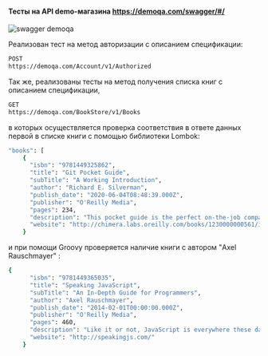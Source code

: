 #### Тесты на API demo-магазина https://demoqa.com/swagger/#/
![swagger demoqa](https://user-images.githubusercontent.com/118796374/233045535-24212bff-94c6-441d-8840-d0aca56b5802.png)

Реализован тест на метод авторизации с описанием спецификации:
```bash
POST
https://demoqa.com/Account/v1/Authorized
```
Так же, реализованы тесты на метод получения списка книг с описанием спецификации,

```bash
GET
https://demoqa.com/BookStore/v1/Books
```
в которых осуществляется проверка соответствия в ответе данных первой в списке книги с помощью библиотеки Lombok: 
```bash
"books": [
    {
      "isbn": "9781449325862",
      "title": "Git Pocket Guide",
      "subTitle": "A Working Introduction",
      "author": "Richard E. Silverman",
      "publish_date": "2020-06-04T08:48:39.000Z",
      "publisher": "O'Reilly Media",
      "pages": 234,
      "description": "This pocket guide is the perfect on-the-job companion to Git, the distributed version control system. It provides a compact, readable introduction to Git for new users, as well as a reference to common commands and procedures for those of you with Git exp",
      "website": "http://chimera.labs.oreilly.com/books/1230000000561/index.html"
    }
 ```
и при помощи Groovy проверяется наличие книги с автором "Axel Rauschmayer" :
```bash
{
      "isbn": "9781449365035",
      "title": "Speaking JavaScript",
      "subTitle": "An In-Depth Guide for Programmers",
      "author": "Axel Rauschmayer",
      "publish_date": "2014-02-01T00:00:00.000Z",
      "publisher": "O'Reilly Media",
      "pages": 460,
      "description": "Like it or not, JavaScript is everywhere these days-from browser to server to mobile-and now you, too, need to learn the language or dive deeper than you have. This concise book guides you into and through JavaScript, written by a veteran programmer who o",
      "website": "http://speakingjs.com/"
    }
 ```
